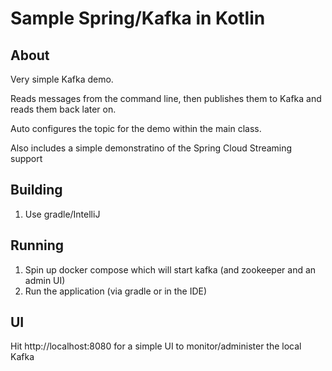 # Sample Spring/Kafka in Kotlin

## About

Very simple Kafka demo.

Reads messages from the command line, then publishes them to Kafka and reads them back later on.

Auto configures the topic for the demo within the main class.

Also includes a simple demonstratino of the Spring Cloud Streaming support

## Building

1. Use gradle/IntelliJ

## Running

1. Spin up docker compose which will start kafka (and zookeeper and an admin UI)
2. Run the application (via gradle or in the IDE)

## UI

Hit http://localhost:8080 for a simple UI to monitor/administer the local Kafka
